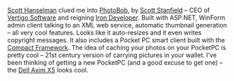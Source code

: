 [Scott Hanselman](http://radio.weblogs.com/0106747/) clued me into
[PhotoBob](http://www.photobob.net/), by [Scott
Stanfield](http://www.vertigosoftware.com/AboutUs_Management.aspx) – CEO
of [Vertigo Software](http://www.vertigosoftware.com) and reigning [Iron
Developer](http://www.photobob.net/ViewPhotos.aspx?cat=VSLive%20Midnight%20Madness!&photo=Iron%20Developer%20Belt).
Built with ASP.NET, WinForm admin client talking to an XML web service,
automatic thumbnail generation – all very cool features. Looks like it
auto-resizes and it even writes copyright messages. It also includes a
Pocket PC smart client built with the [Compact
Framework](http://msdn.microsoft.com/vstudio/device/compact.asp). The
idea of caching your photos on your PocketPC is pretty cool – 21st
century version of carrying pictures in your wallet. I’ve been thinking
of getting a new PocketPC (and a good excuse to get one) – the [Dell
Axim X5](http://www.dell.com/us/en/gen/topics/segtopic_axim.htm) looks
cool.
